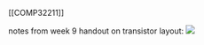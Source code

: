 [[COMP32211]]

notes from week 9 handout on transistor layout:
![](https://i.imgur.com/cZeOCnL.png)
